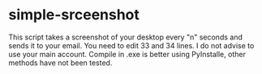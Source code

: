 # simple-srceenshot
This script takes a screenshot of your desktop every "n" seconds and sends it to your email.
You need to edit 33 and 34 lines.
I do not advise to use your main account.
Compile in .exe is better using PyInstalle, other methods have not been tested.


